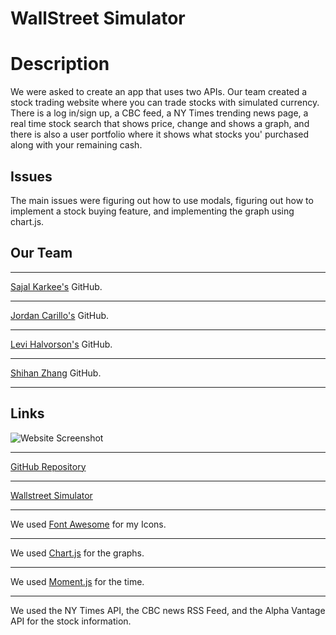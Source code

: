 # WallStreet Simulator

# Description

We were asked to create an app that uses two APIs. Our team created a stock trading website where you can trade stocks with simulated currency. There is a log in/sign up, a CBC feed, a NY Times trending news page, a real time stock search that shows price, change and shows a graph, and there is also a user portfolio where it shows what stocks you' purchased along with your remaining cash.

## Issues

The main issues were figuring out how to use modals, figuring out how to implement a stock buying feature, and implementing the graph using chart.js.

## Our Team

---

[Sajal Karkee's](https://github.com/skar45) GitHub.

---

[Jordan Carillo's](https://github.com/Jordanjcarillo) GitHub.

---

[Levi Halvorson's](https://github.com/Halvosaurus34) GitHub.

---

[Shihan Zhang](https://github.com/CoraZhang) GitHub.

---

## Links

![Website Screenshot](./assets/screenshot.PNG)

---

[GitHub Repository](https://github.com/Halvosaurus34/Project-1)

---

[Wallstreet Simulator](https://halvosaurus34.github.io/Project-1/)

---

We used [Font Awesome](https://fontawesome.com/) for my Icons.

---

We used [Chart.js](https://www.chartjs.org/) for the graphs.

---

We used [Moment.js](https://momentjs.com/) for the time.

---

We used the NY Times API, the CBC news RSS Feed, and the Alpha Vantage API for the stock information.
